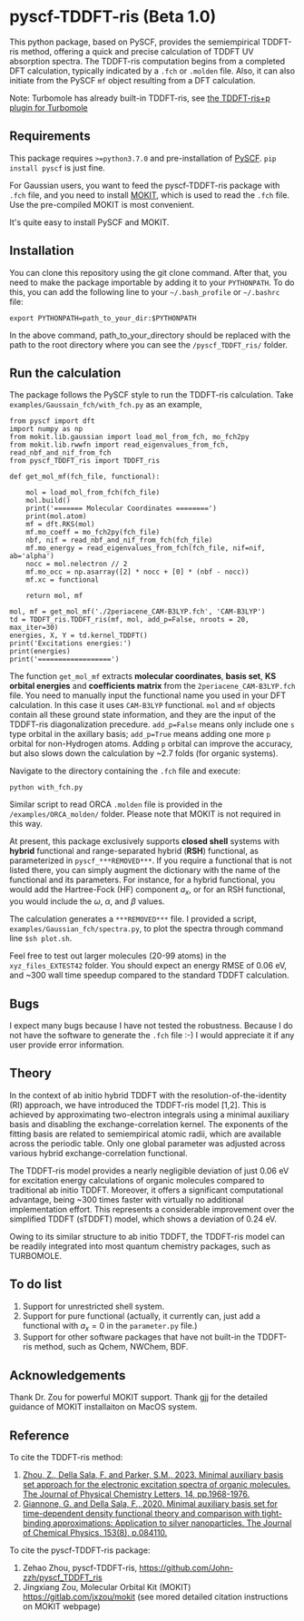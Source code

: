 # pyscf-TDDFT-ris (Beta 1.0)
This python package, based on PySCF, provides the semiempirical TDDFT-ris method, offering a quick and precise calculation of TDDFT UV absorption spectra. The TDDFT-ris computation begins from a completed DFT calculation, typically indicated by a `.fch` or `.molden` file. Also, it can also initiate from the PySCF `mf` object resulting from a DFT calculation.


Note: Turbomole has already built-in TDDFT-ris, see [the TDDFT-ris+p plugin for Turbomole](https://github.com/John-zzh/TDDFT-ris)

## Requirements
This package requires `>=python3.7.0` and pre-installation of [PySCF](https://github.com/pyscf/pyscf). `pip install pyscf` is just fine.

For Gaussian users, you want to feed the pyscf-TDDFT-ris package with `.fch` file, and you need to install [MOKIT](https://gitlab.com/jxzou/mokit), which is used to read the `.fch` file. Use the pre-compiled MOKIT is most convenient.


It's quite easy to install PySCF and MOKIT.

## Installation
You can clone this repository using the git clone command. After that, you need to make the package importable by adding it to your `PYTHONPATH`. To do this, you can add the following line to your `~/.bash_profile` or `~/.bashrc` file:
```
export PYTHONPATH=path_to_your_dir:$PYTHONPATH
```
In the above command, path_to_your_directory should be replaced with the path to the root directory where you can see the `/pyscf_TDDFT_ris/` folder.

## Run the calculation

The package follows the PySCF style to run the TDDFT-ris calculation. Take `examples/Gaussain_fch/with_fch.py` as an example,

```
from pyscf import dft
import numpy as np
from mokit.lib.gaussian import load_mol_from_fch, mo_fch2py
from mokit.lib.rwwfn import read_eigenvalues_from_fch, read_nbf_and_nif_from_fch
from pyscf_TDDFT_ris import TDDFT_ris

def get_mol_mf(fch_file, functional):

    mol = load_mol_from_fch(fch_file)
    mol.build()
    print('======= Molecular Coordinates ========')
    print(mol.atom)
    mf = dft.RKS(mol)
    mf.mo_coeff = mo_fch2py(fch_file)
    nbf, nif = read_nbf_and_nif_from_fch(fch_file)
    mf.mo_energy = read_eigenvalues_from_fch(fch_file, nif=nif, ab='alpha')
    nocc = mol.nelectron // 2
    mf.mo_occ = np.asarray([2] * nocc + [0] * (nbf - nocc))
    mf.xc = functional

    return mol, mf

mol, mf = get_mol_mf('./2periacene_CAM-B3LYP.fch', 'CAM-B3LYP')
td = TDDFT_ris.TDDFT_ris(mf, mol, add_p=False, nroots = 20, max_iter=30)
energies, X, Y = td.kernel_TDDFT()
print('Excitations energies:')
print(energies)
print('==================')
```

The function `get_mol_mf` extracts **molecular coordinates**, **basis set**, **KS orbital energies** and **coefficients matrix** from the `2periacene_CAM-B3LYP.fch` file. You need to manually input the functional name you used in your DFT calculation. In this case it uses `CAM-B3LYP` functional. `mol` and `mf` objects contain all these ground state information, and they are the input of the TDDFT-ris diagonalization precedure. `add_p=False` means only include one `s` type orbital in the axillary basis; `add_p=True` means adding one more `p` orbital for non-Hydrogen atoms. Adding `p` orbital can improve the accuracy, but also slows down the calculation by ~2.7 folds (for organic systems).

Navigate to the directory containing the `.fch` file and execute:
```
python with_fch.py
```

Similar script to read ORCA `.molden` file is provided in the `/examples/ORCA_molden/` folder. Please note that MOKIT is not required in this way.

At present, this package exclusively supports **closed shell** systems with **hybrid** functional and range-separated hybrid (**RSH**) functional, as parameterized in `pyscf_***REMOVED***`. If you require a functional that is not listed there, you can simply augment the dictionary with the name of the functional and its parameters. For instance, for a hybrid functional, you would add the Hartree-Fock (HF) component $a_x$, or for an RSH functional, you would include the $\omega$, $\alpha$, and $\beta$ values.

The calculation generates a `***REMOVED***` file. I provided a script, `examples/Gaussian_fch/spectra.py`, to plot the spectra through command line `$sh plot.sh`.

Feel free to test out larger molecules (20-99 atoms) in the `xyz_files_EXTEST42` folder. You should expect an energy RMSE of 0.06 eV, and ~300 wall time speedup compared to the standard TDDFT calculation.

## Bugs

I expect many bugs because I have not tested the robustness. Because I do not have the software to generate the `.fch` file :-)
I would appreciate it if any user provide error information.

## Theory
In the context of ab initio hybrid TDDFT with the resolution-of-the-identity (RI) approach, we have introduced the TDDFT-ris model [1,2]. This is achieved by approximating two-electron integrals using a minimal auxiliary basis and disabling the exchange-correlation kernel. The exponents of the fitting basis are related to semiempirical atomic radii, which are available across the periodic table. Only one global parameter was adjusted across various hybrid exchange-correlation functional.

The TDDFT-ris model provides a nearly negligible deviation of just 0.06 eV for excitation energy calculations of organic molecules compared to traditional ab initio TDDFT. Moreover, it offers a significant computational advantage, being ~300 times faster with virtually no additional implementation effort. This represents a considerable improvement over the simplified TDDFT (sTDDFT) model, which shows a deviation of 0.24 eV.

Owing to its similar structure to ab initio TDDFT, the TDDFT-ris model can be readily integrated into most quantum chemistry packages, such as TURBOMOLE.

## To do list
1. Support for unrestricted shell system.
2. Support for pure functional (actually, it currently can, just add a functional with $a_x =0$ in the `parameter.py` file.)
3. Support for other software packages that have not built-in the TDDFT-ris method, such as Qchem, NWChem, BDF.

## Acknowledgements
Thank Dr. Zou for powerful MOKIT support. Thank gjj for the detailed guidance of MOKIT installaiton on MacOS system.

## Reference
To cite the TDDFT-ris method:
1. [Zhou, Z., Della Sala, F. and Parker, S.M., 2023. Minimal auxiliary basis set approach for the electronic excitation spectra of organic molecules. The Journal of Physical Chemistry Letters, 14, pp.1968-1976.](https://pubs.acs.org/doi/10.1021/acs.jpclett.2c03698)
2. [Giannone, G. and Della Sala, F., 2020. Minimal auxiliary basis set for time-dependent density functional theory and comparison with tight-binding approximations: Application to silver nanoparticles. The Journal of Chemical Physics, 153(8), p.084110.](https://doi.org/10.1063/5.0020545)
   
To cite the pyscf-TDDFT-ris package:
1. Zehao Zhou, pyscf-TDDFT-ris, https://github.com/John-zzh/pyscf_TDDFT_ris
2. Jingxiang Zou, Molecular Orbital Kit (MOKIT) https://gitlab.com/jxzou/mokit (see mored detailed citation instructions on MOKIT webpage)